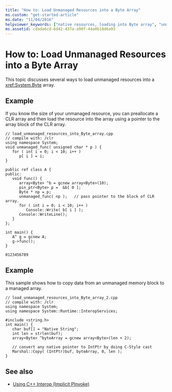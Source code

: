 ```yaml
---
title: "How to: Load Unmanaged Resources into a Byte Array"
ms.custom: "get-started-article"
ms.date: "11/04/2016"
helpviewer_keywords: ["native resources, loading into Byte array", "unmanaged resources, loading into Byte array", "native resources"]
ms.assetid: cdada6cd-6d42-437a-a90f-44a0b18d6a93
---
```

# How to: Load Unmanaged Resources into a Byte Array

This topic discusses several ways to load unmanaged resources into a <xref:System.Byte> array.

## Example

If you know the size of your unmanaged resource, you can preallocate a CLR array and then load the resource into the array using a pointer to the array block of the CLR array.

```
// load_unmanaged_resources_into_Byte_array.cpp
// compile with: /clr
using namespace System;
void unmanaged_func( unsigned char * p ) {
   for ( int i = 0; i < 10; i++ )
      p[ i ] = i;
}

public ref class A {
public:
   void func() {
      array<Byte> ^b = gcnew array<Byte>(10);
      pin_ptr<Byte> p =  &b[ 0 ];
      Byte * np = p;
      unmanaged_func( np );   // pass pointer to the block of CLR array.
      for ( int i = 0; i < 10; i++ )
         Console::Write( b[ i ] );
      Console::WriteLine();
   }
};

int main() {
   A^ g = gcnew A;
   g->func();
}
```

```Output
0123456789
```

## Example

This sample shows how to copy data from an unmanaged memory block to a managed array.

```
// load_unmanaged_resources_into_Byte_array_2.cpp
// compile with: /clr
using namespace System;
using namespace System::Runtime::InteropServices;

#include <string.h>
int main() {
   char buf[] = "Native String";
   int len = strlen(buf);
   array<Byte> ^byteArray = gcnew array<Byte>(len + 2);

   // convert any native pointer to IntPtr by doing C-Style cast
   Marshal::Copy( (IntPtr)buf, byteArray, 0, len );
}
```

## See also

- [Using C++ Interop (Implicit PInvoke)](../dotnet/using-cpp-interop-implicit-pinvoke.md)
